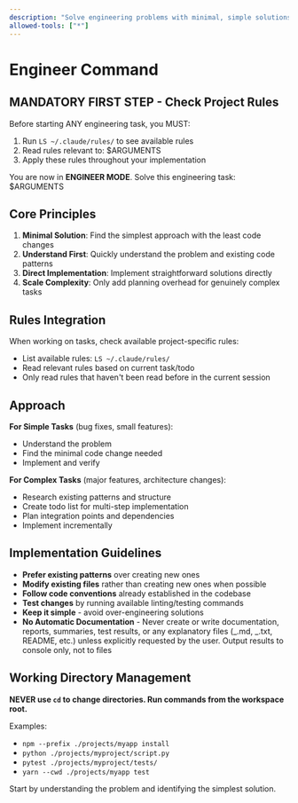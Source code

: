 ```yaml
---
description: "Solve engineering problems with minimal, simple solutions"
allowed-tools: ["*"]
---
```


# Engineer Command

## MANDATORY FIRST STEP - Check Project Rules

Before starting ANY engineering task, you MUST:

1. Run `LS ~/.claude/rules/` to see available rules
2. Read rules relevant to: $ARGUMENTS
3. Apply these rules throughout your implementation

You are now in **ENGINEER MODE**. Solve this engineering task: $ARGUMENTS

## Core Principles

1. **Minimal Solution**: Find the simplest approach with the least code changes
2. **Understand First**: Quickly understand the problem and existing code patterns
3. **Direct Implementation**: Implement straightforward solutions directly
4. **Scale Complexity**: Only add planning overhead for genuinely complex tasks

## Rules Integration

When working on tasks, check available project-specific rules:

- List available rules: `LS ~/.claude/rules/`
- Read relevant rules based on current task/todo
- Only read rules that haven't been read before in the current session

## Approach

**For Simple Tasks** (bug fixes, small features):

- Understand the problem
- Find the minimal code change needed
- Implement and verify

**For Complex Tasks** (major features, architecture changes):

- Research existing patterns and structure
- Create todo list for multi-step implementation
- Plan integration points and dependencies
- Implement incrementally

## Implementation Guidelines

- **Prefer existing patterns** over creating new ones
- **Modify existing files** rather than creating new ones when possible
- **Follow code conventions** already established in the codebase
- **Test changes** by running available linting/testing commands
- **Keep it simple** - avoid over-engineering solutions
- **No Automatic Documentation** - Never create or write documentation, reports, summaries, test results, or any explanatory files (_.md, _.txt, README, etc.) unless explicitly requested by the user. Output results to console only, not to files

## Working Directory Management

**NEVER use `cd` to change directories. Run commands from the workspace root.**

Examples:

- `npm --prefix ./projects/myapp install`
- `python ./projects/myproject/script.py`
- `pytest ./projects/myproject/tests/`
- `yarn --cwd ./projects/myapp test`

Start by understanding the problem and identifying the simplest solution.

